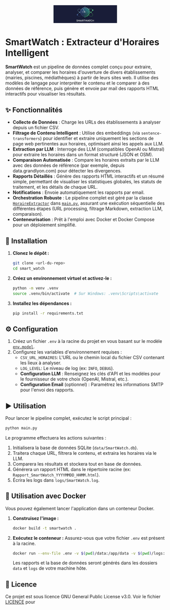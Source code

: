 <div align="center">
  <img src="src/smart_watch/assets/images/logo_app.jpg" alt="Logo SmartWatch" width="200"/>
</div>

# SmartWatch : Extracteur d'Horaires Intelligent

**SmartWatch** est un pipeline de données complet conçu pour extraire, analyser, et comparer les horaires d'ouverture de divers établissements (mairies, piscines, médiathèques) à partir de leurs sites web. Il utilise des modèles de langage pour interpréter le contenu et le comparer à des données de référence, puis génère et envoie par mail des rapports HTML interactifs pour visualiser les résultats.

## ✨ Fonctionnalités

*   **Collecte de Données** : Charge les URLs des établissements à analyser depuis un fichier CSV.
*   **Filtrage de Contenu Intelligent** : Utilise des embeddings (via `sentence-transformers`) pour identifier et extraire uniquement les sections de page web pertinentes aux horaires, optimisant ainsi les appels aux LLM.
*   **Extraction par LLM** : Interroge des LLM (compatibles OpenAI ou Mistral) pour extraire les horaires dans un format structuré (JSON et OSM).
*   **Comparaison Automatisée** : Compare les horaires extraits par le LLM avec des données de référence (par exemple, depuis data.grandlyon.com) pour détecter les divergences.
*   **Rapports Détaillés** : Génère des rapports HTML interactifs et un résumé simple, permettant de visualiser les statistiques globales, les statuts de traitement, et les détails de chaque URL.
*   **Notifications** : Envoie automatiquement les rapports par email.
*   **Orchestration Robuste** : Le pipeline complet est géré par la classe [`HoraireExtractor`](main.py) dans [`main.py`](main.py), assurant une exécution séquentielle des différentes étapes (URL processing, filtrage Markdown, extraction LLM, comparaison).
*   **Conteneurisation** : Prêt à l'emploi avec Docker et Docker Compose pour un déploiement simplifié.

## 🚀 Installation

1.  **Clonez le dépôt :**
    ```sh
    git clone <url-du-repo>
    cd smart_watch
    ```

2.  **Créez un environnement virtuel et activez-le :**
    ```sh
    python -m venv .venv
    source .venv/bin/activate  # Sur Windows: .venv\Scripts\activate
    ```

3.  **Installez les dépendances :**
    ```sh
    pip install -r requirements.txt
    ```

## ⚙️ Configuration

1.  Créez un fichier `.env` à la racine du projet en vous basant sur le modèle [`env.model`](.env.model).
2.  Configurez les variables d'environnement requises :
    *   `CSV_URL_HORAIRES`: L'URL ou le chemin local du fichier CSV contenant les lieux à analyser.
    *   `LOG_LEVEL`: Le niveau de log (ex: `INFO`, `DEBUG`).
    *   **Configuration LLM** : Renseignez les clés d'API et les modèles pour le fournisseur de votre choix (OpenAI, Mistral, etc.).
    *   **Configuration Email** (optionnel) : Paramétrez les informations SMTP pour l'envoi des rapports.

## ▶️ Utilisation

Pour lancer le pipeline complet, exécutez le script principal :

```sh
python main.py
```

Le programme effectuera les actions suivantes :
1.  Initialisera la base de données SQLite (`data/SmartWatch.db`).
2.  Traitera chaque URL, filtrera le contenu, et extraira les horaires via le LLM.
3.  Comparera les résultats et stockera tout en base de données.
4.  Générera un rapport HTML dans le répertoire racine (ex: `Rapport_SmartWatch_YYYYMMDD_HHMM.html`).
5.  Écrira les logs dans `logs/SmartWatch.log`.

## 🐳 Utilisation avec Docker

Vous pouvez également lancer l'application dans un conteneur Docker.

1.  **Construisez l'image :**
    ```sh
    docker build -t smartwatch .
    ```

2.  **Exécutez le conteneur :**
    Assurez-vous que votre fichier `.env` est présent à la racine.
    ```sh
    docker run --env-file .env -v $(pwd)/data:/app/data -v $(pwd)/logs:/app/logs smartwatch
    ```
    Les rapports et la base de données seront générés dans les dossiers `data` et `logs` de votre machine hôte.

## 📄 Licence

Ce projet est sous licence GNU General Public License v3.0. Voir le fichier [LICENCE](LICENCE) pour
